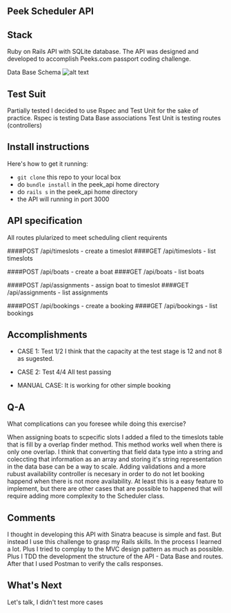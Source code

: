## Peek Scheduler API

## Stack

Ruby on Rails API with SQLite database.
The API was designed and developed to accomplish Peeks.com passport coding challenge.

Data Base Schema
![alt text](http://i.imgur.com/oS45J9b.png)

## Test Suit

Partially tested
I decided to use Rspec and Test Unit for the sake of practice.
Rspec is testing Data Base associations
Test Unit is testing routes (controllers)


## Install instructions

Here's how to get it running:
  * `git clone` this repo to your local box
  * do `bundle install` in the peek_api home directory
  * do `rails s` in the peek_api home directory
  * the API will running in port 3000

## API specification

All routes plularized to meet scheduling client requirents

####POST /api/timeslots - create a timeslot
####GET /api/timeslots - list timeslots

####POST /api/boats - create a boat
####GET /api/boats - list boats

####POST /api/assignments - assign boat to timeslot
####GET /api/assignments - list assignments

####POST /api/bookings - create a booking
####GET /api/bookings - list bookings

## Accomplishments

* CASE 1: Test 1/2
  I think that the capacity at the test stage is 12 and not 8 as sugested.

* CASE 2: Test 4/4
  All test passing

* MANUAL CASE:
  It is working for other simple booking

## Q-A
What complications can you foresee while doing this exercise?

When assigning boats to scpecific slots I added a filed to the timeslots table that is fill by a overlap finder method. This method works well when there is only one overlap. I think that converting that field data type into a string and coleccting that information as an array and storing it's string representation in the data base can be a way to scale.
Adding validations and a more rubust availability controller is necesary in order to do not let booking happend when there is not more availability. At least this is a easy feature to implement, but there are other cases that are possible to happened that will require adding more complexity to the Scheduler class.

## Comments

I thought in developing this API with Sinatra beacuse is simple and fast.
But instead I use this  challenge to grasp my Rails skills.
In the process I learned a lot.
Plus I tried to complay to the MVC design pattern as much as possible.
Plus I TDD the development the structure of the API - Data Base and routes.
After that I used Postman to verify the calls responses.

## What's Next

Let's talk, I didn't test more cases
